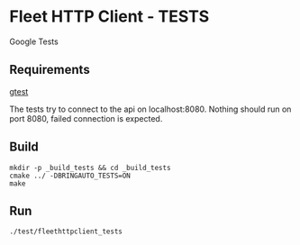 # Fleet HTTP Client - TESTS

Google Tests

## Requirements

[gtest](https://github.com/google/googletest)

The tests try to connect to the api on localhost:8080. Nothing should run on port 8080, failed connection is expected.

## Build
```
mkdir -p _build_tests && cd _build_tests
cmake ../ -DBRINGAUTO_TESTS=ON
make
```

## Run
```
./test/fleethttpclient_tests
```
